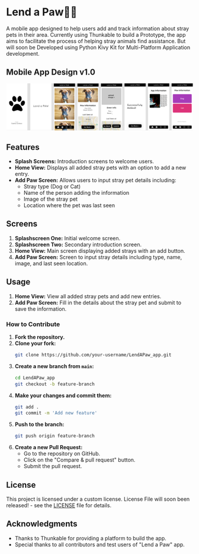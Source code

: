 # Lend a Paw🐶🐱

A mobile app designed to help users add and track information about stray pets in their area. Currently using Thunkable to build a Prototype, the app aims to facilitate the process of helping stray animals find assistance. But will soon be Developed using Python Kivy Kit for Multi-Platform Application development.

## Mobile App Design v1.0
<img src="https://github.com/cephascard0207/LendAPaw_app/blob/main/LendaPAW_oldPrototypeDesign.png"/>


## Features

- **Splash Screens:** Introduction screens to welcome users.
- **Home View:** Displays all added stray pets with an option to add a new entry.
- **Add Paw Screen:** Allows users to input stray pet details including:
  - Stray type (Dog or Cat)
  - Name of the person adding the information
  - Image of the stray pet
  - Location where the pet was last seen

## Screens

1. **Splashscreen One:** Initial welcome screen.
2. **Splashscreen Two:** Secondary introduction screen.
3. **Home View:** Main screen displaying added strays with an add button.
4. **Add Paw Screen:** Screen to input stray details including type, name, image, and last seen location.

## Usage

1. **Home View:** View all added stray pets and add new entries.
2. **Add Paw Screen:** Fill in the details about the stray pet and submit to save the information.

### How to Contribute

1. **Fork the repository.**
2. **Clone your fork:**
   ```bash
   git clone https://github.com/your-username/LendAPaw_app.git
   ```
3. **Create a new branch from `main`:**
   ```bash
   cd LendAPaw_app
   git checkout -b feature-branch
   ```
4. **Make your changes and commit them:**
   ```bash
   git add .
   git commit -m 'Add new feature'
   ```
5. **Push to the branch:**
   ```bash
   git push origin feature-branch
   ```
6. **Create a new Pull Request:**
   - Go to the repository on GitHub.
   - Click on the "Compare & pull request" button.
   - Submit the pull request.

## License

This project is licensed under a custom license. License File will soon been released! - see the [LICENSE](LICENSE) file for details.

## Acknowledgments

- Thanks to Thunkable for providing a platform to build the app.
- Special thanks to all contributors and test users of "Lend a Paw" app.
